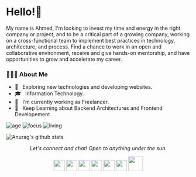 
# Hello!:wave:

My name is Ahmed, I'm looking to invest my time and energy in the right company or project, and to be a critical part of a growing company, working on a cross-functional team to implement best practices in technology, architecture, and process.
Find a chance to work in an open and collaborative environment, receive and give hands-on mentorship, and have opportunities to grow and accelerate my career.


<div align="left"> 
  <h3> 👨🏻‍💻 About Me </h3>

  - 🤔 &nbsp; Exploring new technologies and developing websites.
  - 🎓 &nbsp; Information Technology.
  - 💼 &nbsp; I’m currently working as Freelancer.
  - 🌱 &nbsp; Keep Learning about Backend Architectures and Frontend Developement. 
</div> 

![age](https://img.shields.io/badge/age-25-blue)
![focus](https://img.shields.io/badge/focus-Frontend-brightgreen)
![living](https://img.shields.io/badge/living-Palestine-3c9)

![Anurag's github stats](https://github-readme-stats.vercel.app/api?username=ahmedalmi95&show_icons=true&theme=radical)

<p align="center">
  <i>Let's connect and chat! Open to anything under the sun.</i>
</p>

  <p align="center">
    <a href="https://twitter.com/AhmedAlalmi95" alt="Twitter"><img src="https://github.com/nitish-awasthi/nitish-awasthi/blob/master/twitter.png" height="30" width="30"></a>     
    <a href="https://www.linkedin.com/in/ahmed-el-almi-b16916117/" alt="Linkedin"><img src="https://github.com/nitish-awasthi/nitish-awasthi/blob/master/174857.png" height="30" width="30"></a>
  <a href="https://www.facebook.com/profile.php?id=100002448153167" alt="Facebook"><img src="https://github.com/nitish-awasthi/nitish-awasthi/blob/master/1024px-Facebook_Logo_(2019).png" height="30" width="30"></a>
  <a href="https://www.instagram.com/ahmed_almi" alt="Facebook"><img src="https://github.com/nitish-awasthi/nitish-awasthi/blob/master/instagram-logo-png-transparent-background-hd-3.png" height="30" width="30"></a>
  <a href="https://dev.to/ahmedalalmi" alt="dev.to"><img src="https://github.com/nitish-awasthi/nitish-awasthi/blob/master/download.png" height="30" width="30"></a>
    <a href="mailto:ahmedalmi95@gmail.com" alt="Contact me"><img src="https://github.com/nitish-awasthi/nitish-awasthi/blob/master/gmail-512.webp" height="30" width="30"></a>
     <a href="https://api.whatsapp.com/send?phone=+970599825791&text=Hi!" alt="Whatsapp"><img src="https://i.pinimg.com/originals/b3/dd/83/b3dd835904f90189f282cd5ed1cbaaba.png" height="40" width="40"></a>
</p>

